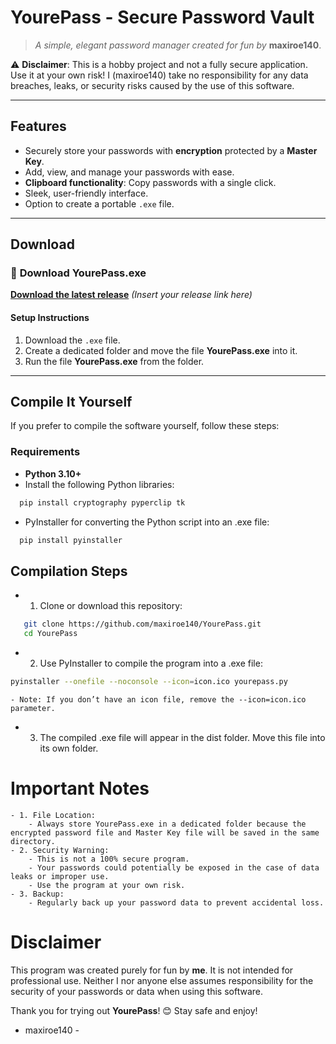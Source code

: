 # **YourePass - Secure Password Vault**

> *A simple, elegant password manager created for fun by* **maxiroe140**.  

⚠️ **Disclaimer**: This is a hobby project and not a fully secure application. Use it at your own risk! I (maxiroe140) take no responsibility for any data breaches, leaks, or security risks caused by the use of this software.

---

## **Features**

- Securely store your passwords with **encryption** protected by a **Master Key**.
- Add, view, and manage your passwords with ease.
- **Clipboard functionality**: Copy passwords with a single click.
- Sleek, user-friendly interface.
- Option to create a portable `.exe` file.

---

## **Download**

### 🔽 **Download YourePass.exe**

[**Download the latest release**](https://github.com/maxiroe140/YourePass/releases) *(Insert your release link here)*  

#### **Setup Instructions**
1. Download the `.exe` file.  
2. Create a dedicated folder and move the file **YourePass.exe** into it.  
3. Run the file **YourePass.exe** from the folder.  

---

## **Compile It Yourself**

If you prefer to compile the software yourself, follow these steps:

### **Requirements**
- **Python 3.10+** 
- Install the following Python libraries:  
```bash
  pip install cryptography pyperclip tk
```
- PyInstaller for converting the Python script into an .exe file:
```bash
  pip install pyinstaller
```

## Compilation Steps

- 1. Clone or download this repository:
```bash
   git clone https://github.com/maxiroe140/YourePass.git
   cd YourePass
```


- 2. Use PyInstaller to compile the program into a .exe file:
```bash
pyinstaller --onefile --noconsole --icon=icon.ico yourepass.py
```
    - Note: If you don’t have an icon file, remove the --icon=icon.ico parameter.

- 3. The compiled .exe file will appear in the dist folder. Move this file into its own folder.


# **Important Notes**

    - 1. File Location:
        - Always store YourePass.exe in a dedicated folder because the encrypted password file and Master Key file will be saved in the same directory.
    - 2. Security Warning:
        - This is not a 100% secure program.
        - Your passwords could potentially be exposed in the case of data leaks or improper use.
        - Use the program at your own risk.
    - 3. Backup:
        - Regularly back up your password data to prevent accidental loss.

# **Disclaimer**

This program was created purely for fun by **me**. It is not intended for professional use. Neither I nor anyone else assumes responsibility for the security of your passwords or data when using this software.

Thank you for trying out **YourePass**! 😊
Stay safe and enjoy!
- maxiroe140 -